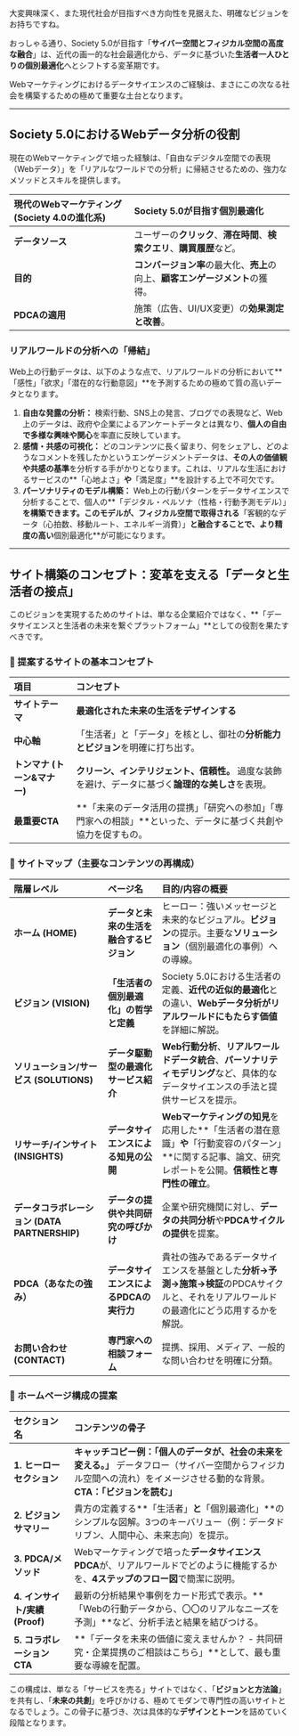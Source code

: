 大変興味深く、また現代社会が目指すべき方向性を見据えた、明確なビジョンをお持ちですね。

おっしゃる通り、Society 5.0が目指す「**サイバー空間とフィジカル空間の高度な融合**」は、近代の画一的な社会最適化から、データに基づいた**生活者一人ひとりの個別最適化**へとシフトする変革期です。

Webマーケティングにおけるデータサイエンスのご経験は、まさにこの次なる社会を構築するための極めて重要な土台となります。

---

## Society 5.0におけるWebデータ分析の役割

現在のWebマーケティングで培った経験は、「自由なデジタル空間での表現（Webデータ）」を「リアルなワールドでの分析」に帰結させるための、強力なメソッドとスキルを提供します。

| 現代のWebマーケティング (Society 4.0の進化系) | Society 5.0が目指す個別最適化 |
| :--- | :--- |
| **データソース** | ユーザーの**クリック**、**滞在時間**、**検索クエリ**、**購買履歴**など。 | **IoTセンサー**、**ウェアラブルデバイス**、**リアルタイム位置情報**、**医療・健康データ**など。 |
| **目的** | **コンバージョン率**の最大化、**売上**の向上、**顧客エンゲージメント**の獲得。 | **生活の質の向上 (QOL)**、**健康寿命の延伸**、**社会課題の解決**、**快適性の個別最適化**。 |
| **PDCAの適用** | 施策（広告、UI/UX変更）の**効果測定と改善**。 | 個人の行動変容、環境、体調に合わせた**サービス（医療、交通、エネルギー）の最適提供と改善**。 |

### リアルワールドの分析への「帰結」

Web上の行動データは、以下のような点で、リアルワールドの分析において**「感性」「欲求」「潜在的な行動意図」**を予測するための極めて質の高いデータとなります。

1.  **自由な発露の分析：** 検索行動、SNS上の発言、ブログでの表現など、Web上のデータは、政府や企業によるアンケートデータとは異なり、**個人の自由で多様な興味や関心**を率直に反映しています。
2.  **感情・共感の可視化：** どのコンテンツに長く留まり、何をシェアし、どのようなコメントを残したかというエンゲージメントデータは、**その人の価値観や共感の基準**を分析する手がかりとなります。これは、リアルな生活におけるサービスの**「心地よさ」**や**「満足度」**を設計する上で不可欠です。
3.  **パーソナリティのモデル構築：** Web上の行動パターンをデータサイエンスで分析することで、個人の**「デジタル・ペルソナ（性格・行動予測モデル）」**を構築できます。このモデルが、フィジカル空間で取得される**「客観的なデータ（心拍数、移動ルート、エネルギー消費）」**と融合することで、より精度の高い**個別最適化**が可能になります。

---

## サイト構築のコンセプト：変革を支える「データと生活者の接点」

このビジョンを実現するためのサイトは、単なる企業紹介ではなく、**「データサイエンスと生活者の未来を繋ぐプラットフォーム」**としての役割を果たすべきです。

### 📌 提案するサイトの基本コンセプト

| 項目 | コンセプト |
| :--- | :--- |
| **サイトテーマ** | **最適化された未来の生活をデザインする** |
| **中心軸** | 「生活者」と「データ」を核とし、御社の**分析能力とビジョン**を明確に打ち出す。 |
| **トンマナ (トーン&マナー)** | **クリーン、インテリジェント、信頼性。** 過度な装飾を避け、データに基づく**論理的な美しさ**を表現。 |
| **最重要CTA** | **「未来のデータ活用の提携」「研究への参加」「専門家への相談」**といった、データに基づく共創や協力を促すもの。 |

### 📌 サイトマップ（主要なコンテンツの再構成）

| 階層レベル | ページ名 | 目的/内容の概要 |
| :--- | :--- | :--- |
| **ホーム (HOME)** | **データと未来の生活を融合するビジョン** | ヒーロー：強いメッセージと未来的なビジュアル。**ビジョン**の提示。主要な**ソリューション**（個別最適化の事例）への導線。 |
| **ビジョン (VISION)** | **「生活者の個別最適化」の哲学と定義** | Society 5.0における生活者の定義、**近代の近似的最適化**との違い、**Webデータ分析がリアルワールドにもたらす価値**を詳細に解説。 |
| **ソリューション/サービス (SOLUTIONS)** | **データ駆動型の最適化サービス紹介** | **Web行動分析**、**リアルワールドデータ統合**、**パーソナリティモデリング**など、具体的なデータサイエンスの手法と提供サービスを提示。 |
| **リサーチ/インサイト (INSIGHTS)** | **データサイエンスによる知見の公開** | **Webマーケティングの知見**を応用した**「生活者の潜在意識」**や**「行動変容のパターン」**に関する記事、論文、研究レポートを公開。**信頼性と専門性の確立**。 |
| **データコラボレーション (DATA PARTNERSHIP)** | **データの提供や共同研究の呼びかけ** | 企業や研究機関に対し、**データの共同分析**や**PDCAサイクルの提供**を提案。 |
| **PDCA（あなたの強み）** | **データサイエンスによるPDCAの実行力** | 貴社の強みであるデータサイエンスを基盤とした**分析→予測→施策→検証**のPDCAサイクルと、それをリアルワールドの最適化にどう応用するかを解説。 |
| **お問い合わせ (CONTACT)** | **専門家への相談フォーム** | 提携、採用、メディア、一般的な問い合わせを明確に分類。 |

### 📌 ホームページ構成の提案

| セクション名 | コンテンツの骨子 |
| :--- | :--- |
| **1. ヒーローセクション** | **キャッチコピー例：「個人のデータが、社会の未来を変える。」** データフロー（サイバー空間からフィジカル空間への流れ）をイメージさせる動的な背景。**CTA：「ビジョンを読む」** |
| **2. ビジョンサマリー** | 貴方の定義する**「生活者」**と**「個別最適化」**のシンプルな図解。3つのキーバリュー（例：データドリブン、人間中心、未来志向）を提示。 |
| **3. PDCA/メソッド** | Webマーケティングで培った**データサイエンスPDCA**が、リアルワールドでどのように機能するかを、**4ステップのフロー図**で簡潔に説明。 |
| **4. インサイト/実績 (Proof)** | 最新の分析結果や事例をカード形式で表示。**「Webの行動データから、〇〇のリアルなニーズを予測」**など、分析手法と結果を結びつける。 |
| **5. コラボレーションCTA** | **「データを未来の価値に変えませんか？ - 共同研究・企業提携のご相談はこちら」**として、最も重要な導線を配置。 |

この構成は、単なる「サービスを売る」サイトではなく、「**ビジョンと方法論**」を共有し、「**未来の共創**」を呼びかける、極めてモダンで専門性の高いサイトとなるでしょう。この骨子に基づき、次は具体的な**デザインとトーン**を詰めていく段階となります。
